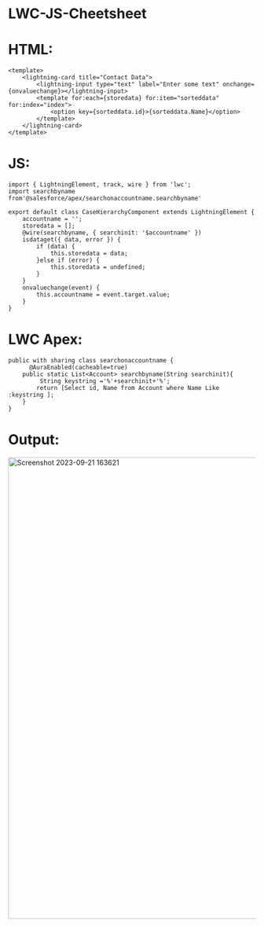 # LWC-JS-Cheetsheet

# HTML:
```
<template>
    <lightning-card title="Contact Data">
        <lightning-input type="text" label="Enter some text" onchange={onvaluechange}></lightning-input>
        <template for:each={storedata} for:item="sorteddata" for:index="index">
            <option key={sorteddata.id}>{sorteddata.Name}</option>
        </template>
    </lightning-card>
</template>
```

# JS:
```
import { LightningElement, track, wire } from 'lwc';
import searchbyname from'@salesforce/apex/searchonaccountname.searchbyname'

export default class CaseHierarchyComponent extends LightningElement { 
    accountname = '';
    storedata = [];
    @wire(searchbyname, { searchinit: '$accountname' })
    isdataget({ data, error }) {
        if (data) {
            this.storedata = data;
        }else if (error) {
            this.storedata = undefined;
        }   
    }
    onvaluechange(event) {
        this.accountname = event.target.value;
    }
}
```
# LWC Apex:
```
public with sharing class searchonaccountname {
      @AuraEnabled(cacheable=true)
    public static List<Account> searchbyname(String searchinit){
         String keystring ='%'+searchinit+'%';
        return [Select id, Name from Account where Name Like :keystring ];           
    }
}
```


# Output:

<img width="939" alt="Screenshot 2023-09-21 163621" src="https://github.com/gaurravlokhande/Javascript-for-Salesforce-Developers-Lwc-Components/assets/119065314/17d33314-1d88-455a-9300-4814b310eff9">

